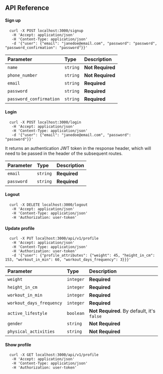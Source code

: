 
## API Reference

#### Sign up

```
  curl -X POST localhost:3000/signup
   -H 'Accept: application/json'
   -H 'Content-Type: application/json'
   -d '{"user": {"email": "janedoe@email.com", "password": "password", "password_confirmation": "password"}}'
```

| Parameter | Type     | Description                |
| :-------- | :------- | :------------------------- |
| `name` | `string` | **Not Required** |
| `phone_number` | `string` | **Not Required** |
| `email` | `string` | **Required** |
| `password` | `string` | **Required** |
| `password_confirmation` | `string` | **Required** |

#### Login

```
  curl -X POST localhost:3000/login
   -H 'Accept: application/json'
   -H 'Content-Type: application/json'
   -d '{"user": {"email": "janedoe@email.com", "password": "password"}}'
```
It returns an authentication JWT token in the response header, which will need to be passed in the header of the subsequent routes.

| Parameter | Type     | Description                       |
| :-------- | :------- | :-------------------------------- |
| `email`      | `string` | **Required** |
| `password`      | `string` | **Required** |

#### Logout

```
  curl -X DELETE localhost:3000/logout
   -H 'Accept: application/json'
   -H 'Content-Type: application/json'
   -H 'Authorization: user-token'
```

#### Update profile

```
  curl -X PUT localhost:3000/api/v1/profile
   -H 'Accept: application/json'
   -H 'Content-Type: application/json'
   -H 'Authorization: user-token'
   -d '{"user": {"profile_attributes": {"weight": 45, "height_in_cm": 153, "workout_in_min": 60, "workout_days_frequency": 3}}}'
```

| Parameter | Type     | Description                |
| :-------- | :------- | :------------------------- |
| `weight` | `integer` | **Required** |
| `height_in_cm` | `integer` | **Required** |
| `workout_in_min` | `integer` | **Required** |
| `workout_days_frequency` | `integer` | **Required** |
| `active_lifestyle` | `boolean` | **Not Required**. By default, it's `false` |
| `gender` | `string` | **Not Required** |
| `physical_activities` | `string` | **Not Required** |

#### Show profile

```
  curl -X GET localhost:3000/api/v1/profile
   -H 'Accept: application/json'
   -H 'Content-Type: application/json'
   -H 'Authorization: user-token'
```
